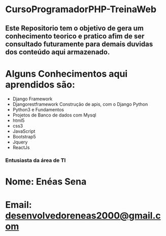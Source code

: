 # CursoProgramadorPHP-TreinaWeb

## Este Repositorio tem o objetivo de gera um conhecimento teorico e pratico afim de ser consultado futuramente para demais duvidas dos conteúdo aqui armazenado.

# Alguns Conhecimentos aqui aprendidos são:
- Django Framework
- Djangorestframework Construção de apis, com o Django Python
- Python3 e Fundamentos
- Projetos de Banco de dados com Mysql
- html5
- css3
- JavaScript
- Bootstrap5
- Jquery
- ReactJs



### Entusiasta da área de TI 
# Nome: Enéas Sena
# Email: desenvolvedoreneas2000@gmail.com

